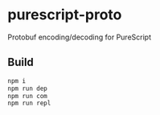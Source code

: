 # purescript-proto

Protobuf encoding/decoding for PureScript

## Build

```bash
npm i
npm run dep
npm run com
npm run repl
```


